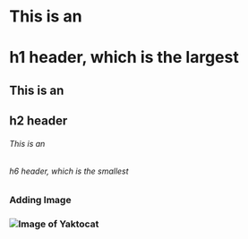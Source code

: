 # This is an <h1> h1 header, which is the largest
## This is an <h2> h2 header
###### This is an <h6> h6 header, which is the smallest

<h3>Adding Image<h3>

![Image of Yaktocat](https://octodex.github.com/images/yaktocat.png)

